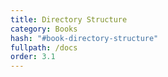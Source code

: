 ```yaml
---
title: Directory Structure
category: Books
hash: "#book-directory-structure"
fullpath: /docs
order: 3.1
---
```


<docs-book-directory-structure></docs-book-directory-structure>

